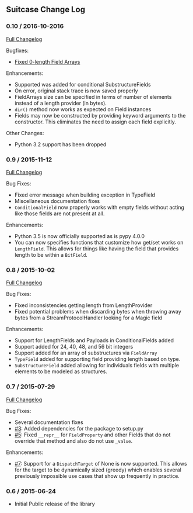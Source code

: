 ## Suitcase Change Log

### 0.10 / 2016-10-2016

[Full Changelog](https://github.com/digidotcom/python-suitcase/compare/0.9...0.10)

Bugfixes:

* [Fixed 0-length Field Arrays](https://github.com/digidotcom/python-suitcase/issues/24)

Enhancements:

* Supported was added for conditional SubstructureFields
* On error, original stack trace is now saved properly
* FieldArrays size can be specified in terms of number of elements
  instead of a length provider (in bytes).
* `dir()` method now works as expected on Field instances
* Fields may now be constructed by providing keyword arguments to
  the constructor.  This eliminates the need to assign each field
  explicitly.

Other Changes:

* Python 3.2 support has been dropped

### 0.9 / 2015-11-12
[Full Changelog](https://github.com/digidotcom/python-suitcase/compare/0.8...0.9)

Bug Fixes:

* Fixed error message when building exception in TypeField
* Miscellaneous documentation fixes
* `ConditionalField` now properly works with empty fields without
  acting like those fields are not present at all.

Enhancements:

* Python 3.5 is now officially supported as is pypy 4.0.0
* You can now specifies functions that customize how get/set works on
  `LengthField`.  This allows for things like having the field that
  provides length to be within a `BitField`.

### 0.8 / 2015-10-02
[Full Changelog](https://github.com/digidotcom/python-suitcase/compare/0.7...0.8)

Bug Fixes:

* Fixed inconsistencies getting length from LengthProvider
* Fixed potential problems when discarding bytes when throwing away
  bytes from a StreamProtocolHandler looking for a Magic field

Enhancements:

* Support for LengthFields and Payloads in ConditionalFields added
* Support added for 24, 40, 48, and 56 bit integers
* Support added for an array of substructures via `FieldArray`
* `TypeField` added for supporting field providing length based on type.
* `SubstructureField` added allowing for individuals fields with
  multiple elements to be modeled as structures.

### 0.7 / 2015-07-29
[Full Changelog](https://github.com/digidotcom/python-suitcase/compare/0.6...0.7)

Bug Fixes:

* Several documentation fixes
* [#3](https://github.com/digidotcom/python-suitcase/issues/3):
  Added dependencies for the package to setup.py
* [#5](https://github.com/digidotcom/python-suitcase/issues/5): Fixed
  `__repr__` for `FieldProperty` and other Fields that do not override
  that method and also do not use `_value`.

Enhancements:

* [#7](https://github.com/digidotcom/python-suitcase/issues/7):
  Support for a `DispatchTarget` of None is now supported.  This
  allows for the target to be dynamically sized (greedy) which enables
  several previously impossible use cases that show up frequently in
  practice.

### 0.6 / 2015-06-24

* Initial Public release of the library
